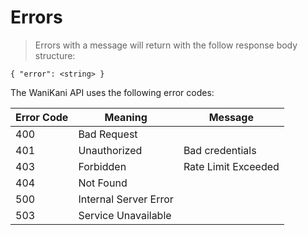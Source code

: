# Errors

> Errors with a message will return with the follow response body structure:

```
{ "error": <string> }
```

The WaniKani API uses the following error codes:

Error Code | Meaning | Message
---------- | ------- | -------
400 | Bad Request |
401 | Unauthorized | Bad credentials
403 | Forbidden | Rate Limit Exceeded
404 | Not Found |
500 | Internal Server Error |
503 | Service Unavailable |
